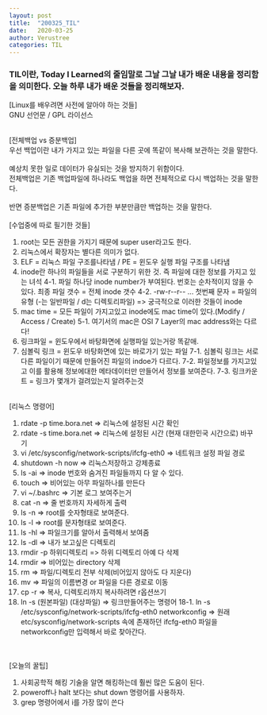 ```yaml
---
layout: post
title:  "200325_TIL"
date:   2020-03-25
author: Verustree
categories: TIL
---
```


<h3> TIL이란, Today I Learned의 줄임말로 그날 그날 내가 배운 내용을 정리함을 의미한다. 
오늘 하루 내가 배운 것들을 정리해보자.</h3>

[Linux를 배우려면 사전에 알아야 하는 것들]
<br>GNU 선언문 / GPL 라이선스 
<br><br>

[전체백업 vs 증분백업]
<br>우선 백업이란 내가 가지고 있는 파일을 다른 곳에 똑같이 복사해 보관하는 것을 말한다.  
<br>예상치 못한 일로 데이터가 유실되는 것을 방지하기 위함이다.
<br>전체백업은 기존 백업파일에 하나라도 백업을 하면 전체적으로 다시 백업하는 것을 말한다.  
<br>반면 증분백업은 기존 파일에 추가한 부분만큼만 백업하는 것을 말한다.
<br><br>
[수업중에 따로 필기한 것들]
1. root는 모든 권한을 가지기 때문에 super user라고도 한다.
2. 리눅스에서 확장자는 별다른 의미가 없다.
3. ELF = 리눅스 파일 구조를나타냄  /  PE = 윈도우 실행 파일 구조를 나타냄
4. inode란 하나의 파일들을 서로 구분하기 위한 것. 즉 파일에 대한 정보를 가지고 있는 녀석
4-1. 파일 하나당 inode number가 부여된다.  번호는 순차적이지 않을 수 있다.  최종 파일 갯수 = 전체 inode 갯수
4-2. -rw-r--r-- ... 첫번째 문자 = 파일의 유형 (-는 일반파일 / d는 디렉토리파일)  => 궁극적으로 이러한 것들이 inode
5. mac time = 모든 파일이 가지고있고 inode에도 mac time이 있다.(Modify / Access / Create)
5-1. 여기서의 mac은 OSI 7 Layer의 mac address와는 다르다!
6. 링크파일 = 윈도우에서 바탕화면에 실행파일 있는거랑 똑같애.
7. 심볼릭 링크 = 윈도우 바탕화면에 있는 바로가기 있는 파일
7-1. 심볼릭 링크는 서로 다른 파일이기 때문에 만들어진 파일의 indoe가 다르다.
7-2. 파일정보를 가지고있고 이를 활용해 정보에대한 메타데이터만 만들어서 정보를 보여준다.
7-3. 링크카운트 = 링크가 몇개가 걸려있는지 알려주는것
<br><br>

[리눅스 명령어]
1. rdate -p time.bora.net => 리눅스에 설정된 시간 확인
2. rdate -s time.bora.net => 리눅스에 설정된 시간 (현재 대한민국 시간으로) 바꾸기
3. vi /etc/sysconfig/network-scripts/ifcfg-eth0  => 네트워크 설정 파일 경로
4. shutdown -h now  => 리눅스저장하고 강제종료
5. ls -ai => inode 번호와 숨겨진 파일들까지 다 알 수 있다.
6. touch => 비어있는 아무 파일하나를 만든다
7. vi ~/.bashrc  =>  기본 로그 보여주는거
8. cat -n  =>  줄 번호까지 자세하게 출력
9. ls -n  =>  root를 숫자형태로 보여준다.
10. ls -l  =>  root를 문자형태로 보여준다.
11. ls -hl  =>  파일크기를 알아서 출력해서 보여줌
12. ls -dl  =>  내가 보고싶은 디렉토리
13. rmdir -p 하위디렉토리  =>  하위 디렉토리 아예 다 삭제
14. rmdir => 비어있는 directory 삭제
15. rm => 파일/디렉토리 전부 삭제(비어있지 않아도 다 지운다)
16. mv => 파일의 이름변경 or 파일을 다른 경로로 이동
17. cp -r  => 복사, 디렉토리까지 복사하려면 r옵션쓰기
18. ln -s (원본파일) (대상파일) => 링크만들어주는 명령어
18-1. ln -s /etc/sysconfig/network-scripts/ifcfg-eth0  networkconfig   => 원래 etc/sysconfig/network-scripts 속에 존재하던 ifcfg-eth0 파일을 networkconfig만 입력해서 바로 찾아간다.

<br><br>
[오늘의 꿀팁]
1. 사회공학적 해킹 기술을 알면 해킹하는데 훨씬 많은 도움이 된다.
2. poweroff나 halt 보다는 shut down 명령어를 사용하자.
3. grep 명령어에서 i를 가장 많이 쓴다
